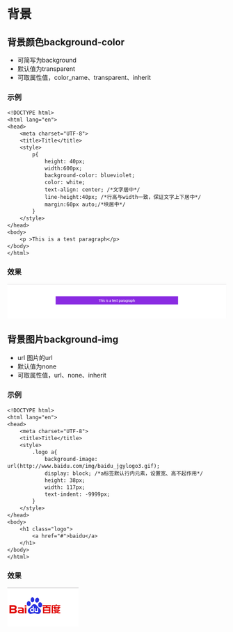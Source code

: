 # 背景

## 背景颜色background-color
* 可简写为background
* 默认值为transparent
* 可取属性值，color_name、transparent、inherit
### 示例
```
<!DOCTYPE html>
<html lang="en">
<head>
    <meta charset="UTF-8">
    <title>Title</title>
    <style>
        p{
            height: 40px;
            width:600px;
            background-color: blueviolet;
            color: white;
            text-align: center; /*文字居中*/
            line-height:40px; /*行高与width一致，保证文字上下居中*/
            margin:60px auto;/*块居中*/
        }
    </style>
</head>
<body>
    <p >This is a test paragraph</p>
</body>
</html>
```

### 效果
 ![背景颜色](./bgcolor.png)

## 背景图片background-img
* url 图片的url
* 默认值为none
* 可取属性值，url、none、inherit
### 示例
```
<!DOCTYPE html>
<html lang="en">
<head>
    <meta charset="UTF-8">
    <title>Title</title>
    <style>
        .logo a{
            background-image: url(http://www.baidu.com/img/baidu_jgylogo3.gif);
            display: block; /*a标签默认行内元素，设置宽、高不起作用*/
            height: 38px;
            width: 117px;
            text-indent: -9999px;
        }
    </style>
</head>
<body>
    <h1 class="logo">
        <a href="#">baidu</a>
    </h1>
</body>
</html>
```

### 效果
 ![背景图片](./bgimg.png)
